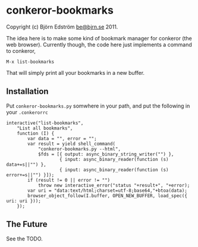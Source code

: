 conkeror-bookmarks
==================
Copyright (c) Björn Edström <be@bjrn.se> 2011.

The idea here is to make some kind of bookmark manager for conkeror (the web browser). Currently though, the code here just implements a command to conkeror,

`M-x list-bookmarks`

That will simply print all your bookmarks in a new buffer.

Installation
------------

Put `conkeror-bookmarks.py` somwhere in your path, and put the following in your `.conkerorrc`

    interactive("list-bookmarks",
        "List all bookmarks",
        function (I) {
            var data = "", error = "";
            var result = yield shell_command(
                "conkeror-bookmarks.py --html",
                $fds = [{ output: async_binary_string_writer("") },
                        { input: async_binary_reader(function (s) data+=s||"") },
                        { input: async_binary_reader(function (s) error+=s||"") }]);
            if (result != 0 || error != "")
                throw new interactive_error("status "+result+", "+error);
            var uri = "data:text/html;charset=utf-8;base64,"+btoa(data);
            browser_object_follow(I.buffer, OPEN_NEW_BUFFER, load_spec({ uri: uri }));
        });

The Future
----------

See the TODO.
